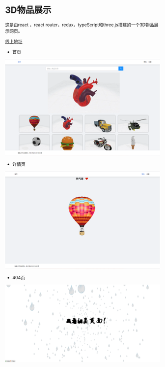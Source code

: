 # 3D物品展示

这是由react ，react router，redux，typeScript和three.js搭建的一个3D物品展示网页。

[线上地址](http://www.zhouhongbin.work:8030/)

- 首页

![首页](./public/imgs/首页.png)

- 详情页

![首页](./public/imgs/详情.png)

- 404页

![首页](./public/imgs/404.png)